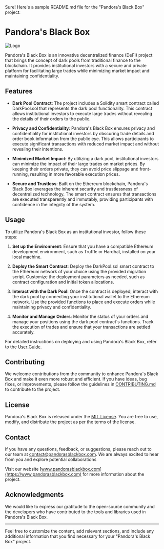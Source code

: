 Sure! Here's a sample README.md file for the "Pandora's Black Box" project:

# Pandora's Black Box

![Logo](https://drive.google.com/file/d/1WNdXhRos1Y991YnXpoSsOVVwM2zjy1tL/view?usp=drivesdk_)

Pandora's Black Box is an innovative decentralized finance (DeFi) project that brings the concept of dark pools from traditional finance to the blockchain. It provides institutional investors with a secure and private platform for facilitating large trades while minimizing market impact and maintaining confidentiality.

## Features

- **Dark Pool Contract**: The project includes a Solidity smart contract called DarkPool.sol that represents the dark pool functionality. This contract allows institutional investors to execute large trades without revealing the details of their orders to the public.

- **Privacy and Confidentiality**: Pandora's Black Box ensures privacy and confidentiality for institutional investors by obscuring trade details and order book information from the public eye. This allows participants to execute significant transactions with reduced market impact and without revealing their intentions.

- **Minimized Market Impact**: By utilizing a dark pool, institutional investors can minimize the impact of their large trades on market prices. By keeping their orders private, they can avoid price slippage and front-running, resulting in more favorable execution prices.

- **Secure and Trustless**: Built on the Ethereum blockchain, Pandora's Black Box leverages the inherent security and trustlessness of decentralized technology. The smart contract ensures that transactions are executed transparently and immutably, providing participants with confidence in the integrity of the system.

## Usage

To utilize Pandora's Black Box as an institutional investor, follow these steps:

1. **Set up the Environment**: Ensure that you have a compatible Ethereum development environment, such as Truffle or Hardhat, installed on your local machine.

2. **Deploy the Smart Contract**: Deploy the DarkPool.sol smart contract to the Ethereum network of your choice using the provided migration script. Customize the deployment parameters as needed, such as contract configuration and initial token allocations.

3. **Interact with the Dark Pool**: Once the contract is deployed, interact with the dark pool by connecting your institutional wallet to the Ethereum network. Use the provided functions to place and execute orders while maintaining privacy and confidentiality.

4. **Monitor and Manage Orders**: Monitor the status of your orders and manage your positions using the dark pool contract's functions. Track the execution of trades and ensure that your transactions are settled accurately.

For detailed instructions on deploying and using Pandora's Black Box, refer to the [User Guide](link_to_user_guide).

## Contributing

We welcome contributions from the community to enhance Pandora's Black Box and make it even more robust and efficient. If you have ideas, bug fixes, or improvements, please follow the guidelines in [CONTRIBUTING.md](link_to_contributing_file) to contribute to the project.

## License

Pandora's Black Box is released under the [MIT License](link_to_license_file). You are free to use, modify, and distribute the project as per the terms of the license.

## Contact

If you have any questions, feedback, or suggestions, please reach out to our team at [contact@pandorasblackbox.com](mailto:contact@pandorasblackbox.com). We are always excited to hear from you and explore potential collaborations.

Visit our website [www.pandorasblackbox.com](https://www.pandorasblackbox.com) for more information about the project.

## Acknowledgments

We would like to express our gratitude to the open-source community and the developers who have contributed to the tools and libraries used in Pandora's Black Box.

---

Feel free to customize the content, add relevant sections, and include any additional information that you find necessary for your "Pandora's Black Box" project.
